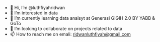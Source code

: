 - 👋 Hi, I’m @luthfiyahridwan
- 👀 I’m interested in data
- 🌱 I’m currently learning data analsyt at Generasi GIGIH 2.0 BY YABB & GoTo
- 💞️ I’m looking to collaborate on projects related to data
- 📫 How to reach me on emali: ridwanluthfiyah@gmail.com

<!---
luthfiyahridwan/luthfiyahridwan is a ✨ special ✨ repository because its `README.md` (this file) appears on your GitHub profile.
You can click the Preview link to take a look at your changes.
--->
